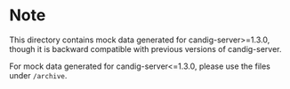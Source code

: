 # Note

This directory contains mock data generated for candig-server>=1.3.0, though it is backward compatible with previous versions of candig-server.

For mock data generated for candig-server<=1.3.0, please use the files under `/archive`.
